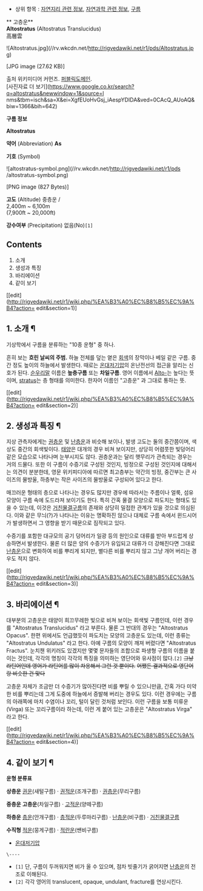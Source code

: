   * 상위 항목 : [자연지리 관련 정보](%EC%9E%90%EC%97%B0%EC%A7%80%EB%A6%AC%20%EA%B4%80%EB%A0%A8%20%EC%A0%95%EB%B3%B4.md), [자연과학 관련 정보](%EC%9E%90%EC%97%B0%EA%B3%BC%ED%95%99%20%EA%B4%80%EB%A0%A8%20%EC%A0%95%EB%B3%B4.md), [구름](%EA%B5%AC%EB%A6%84.md)  

** 고층운**  
**Altostratus** (Altostratus Translucidus)  
高層雲

![Altostratus.jpg](//rv.wkcdn.net/http://rigvedawiki.net/r1/pds/Altostratus.jp
g)

[JPG image (27.62 KB)]

  
출처 위키미디어 커먼즈. [퍼블릭도메인](%ED%8D%BC%EB%B8%94%EB%A6%AD%20%EB%8F%84%EB%A9%94%EC%9D%B8.md).  
[사진자료 더 보기](https://www.google.co.kr/search?q=altostratus&newwindow=1&source=l
nms&tbm=isch&sa=X&ei=XgfEUoHvGsj_iAespYDIDA&ved=0CAcQ_AUoAQ&biw=1366&bih=642)

**구름 정보**

**Altostratus**

**약어** (Abbreviation) 
**As**

**기호** (Symbol) 

![altostratus-symbol.png](//rv.wkcdn.net/http://rigvedawiki.net/r1/pds
/altostratus-symbol.png)

[PNG image (827 Bytes)]

**고도** (Altitude) 
중층운 /  
2,400m ~ 6,100m  
(7,900ft ~ 20,000ft)

**강수여부** (Precipitation) 
없음(No)`[1]`

  

## Contents

    

1. 소개 
2. 생성과 특징 
3. 바리에이션 
4. 같이 보기 

[[edit](http://rigvedawiki.net/r1/wiki.php/%EA%B3%A0%EC%B8%B5%EC%9A%B4?action=
edit&section=1)]

## 1. 소개 ¶

  

기상학에서 구름을 분류하는 "10종 운형" 중 하나.

  

흔히 보는 **흐린 날씨의 주범.** 하늘 전체를 덮는 옅은 [회색](%ED%9A%8C%EC%83%89.md)의 장막이나 베일 같은
구름. 중간 정도 높이의 하늘에서 발생한다. 때로는
[온대저기압](%EC%98%A8%EB%8C%80%EC%A0%80%EA%B8%B0%EC%95%95.md)의 온난전선의 접근을 알리는
신호가 된다. [순우리말](%EC%88%9C%EC%9A%B0%EB%A6%AC%EB%A7%90.md) 이름은 **높층구름** 또는
**차일구름**. 영어 이름에서 [Alto-](%EC%95%8C%ED%86%A0.md)는 높다는 뜻이며,
[stratus](%EC%B8%B5%EC%9A%B4.md)는 층 형태를 의미한다. 한자어 이름인 "고층운" 과 그대로 통하는 뜻.

  

[[edit](http://rigvedawiki.net/r1/wiki.php/%EA%B3%A0%EC%B8%B5%EC%9A%B4?action=
edit&section=2)]

## 2. 생성과 특징 ¶

  

지상 관측자에게는 [권층운](%EA%B6%8C%EC%B8%B5%EC%9A%B4.md) 및
[난층운](%EB%82%9C%EC%B8%B5%EC%9A%B4.md)과 비슷해 보이나, 발생 고도는 둘의 중간쯤이며, 색상도 중간의
회색빛이다. [태양](%ED%83%9C%EC%96%91.md)은 대개의 경우 비쳐 보이지만, 상당히 어렴풋한 빛덩어리 같은 모습으로
나타나며 눈부시지도 않다. 권층운과는 달리 햇무리가 관측되는 경우는 거의 드물다. 또한 이 구름이 수증기로 구성된 것인지, 빙정으로 구성된
것인지에 대해서는 의견이 분분한데, 영문 위키피디아에 따르면 최고층부는 약간의 빙정, 중간부는 큰 사이즈의 물방울, 하층부는 작은 사이즈의
물방울로 구성되어 있다고 한다.

  

매끄러운 형태의 층으로 나타나는 경우도 많지만 경우에 따라서는 주름이나 얼룩, 섬유 모양이 구름 속에 도드라져 보이기도 한다. 특히 간혹
물결 모양으로 파도치는 형태도 있을 수 있는데, 이것은
[거친물결구름](%EA%B1%B0%EC%B9%9C%EB%AC%BC%EA%B2%B0%EA%B5%AC%EB%A6%84.md)의 존재와
상당히 밀접한 관계가 있을 것으로 의심된다. 이와 같은 무늬(?)가 나타나는 이유는 명확하진 않으나 대체로 구름 속에서 윈드시어가 발생하면서
그 영향을 받기 때문으로 짐작되고 있다.

  

수증기를 포함한 대규모의 공기 덩어리가 일광 등의 원인으로 대류를 받아 부드럽게 상승하면서 발생한다. 물론 더 많은 양의 수증기가 유입되고
대류가 더 강해진다면 그대로 [난층운](%EB%82%9C%EC%B8%B5%EC%9A%B4.md)으로 변화하여 비를 뿌리게 되지만,
별다른 비를 뿌리지 않고 그냥 개어 버리는 경우도 적지 않다.

  

[[edit](http://rigvedawiki.net/r1/wiki.php/%EA%B3%A0%EC%B8%B5%EC%9A%B4?action=
edit&section=3)]

## 3. 바리에이션 ¶

  

대부분의 고층운은 태양이 희끄무레한 빛으로 비쳐 보이는 회색빛 구름인데, 이런 경우를 "Altostratus Translucidus" 라고
부른다. 물론 그 반대의 경우는 "Altostratus Opacus". 한편 위에서도 언급했듯이 파도치는 모양의 고층운도 있는데, 이런
종류는 "Altostratus Undulatus" 라고 한다. 아예 구름의 모양이 깨져 버렸다면 "Altostratus Fractus".
눈치챈 위키러도 있겠지만 몇몇 문자들의 조합으로 파생형 구름의 이름을 붙이는 것인데, 각각의 명칭이 각각의 특징을 의미하는 영단어와 유사점이
많다.`[2]` <del>그냥 라틴어인데 영어가 라틴어를 많이 차용해서 그런 것 뿐이다.</del> <del>어쨌든 결과적으로 영단어랑
비슷한 건 맞다</del>

  

고층운 자체가 조금만 더 수증기가 많아진다면 비를 뿌릴 수 있으니만큼, 간혹 가다 미약한 비를 뿌리는데 그게 도중에 하늘에서 증발해 버리는
경우도 있다. 이런 경우에는 구름의 아래쪽에 마치 수염이나 꼬리, 털이 달린 것처럼 보인다. 이런 구름을 보통 미류운(Virga) 또는
꼬리구름이라 하는데, 이런 게 붙어 있는 고층운은 "Altostratus Virga" 라고 한다.

  

[[edit](http://rigvedawiki.net/r1/wiki.php/%EA%B3%A0%EC%B8%B5%EC%9A%B4?action=
edit&section=4)]

## 4. 같이 보기 ¶

**운형 분류표**

**상층운**
[권운](%EA%B6%8C%EC%9A%B4.md)(새털구름) ·
[권적운](%EA%B6%8C%EC%A0%81%EC%9A%B4.md)(조개구름) ·
[권층운](%EA%B6%8C%EC%B8%B5%EC%9A%B4.md)(무리구름)

**중층운**
**고층운**(차일구름) · [고적운](%EA%B3%A0%EC%A0%81%EC%9A%B4.md)(양떼구름) 

**하층운**
[층운](%EC%B8%B5%EC%9A%B4.md)(안개구름) ·
[층적운](%EC%B8%B5%EC%A0%81%EC%9A%B4.md)(두루마리구름) ·
[난층운](%EB%82%9C%EC%B8%B5%EC%9A%B4.md)(비구름) ·
[거친물결구름](%EA%B1%B0%EC%B9%9C%EB%AC%BC%EA%B2%B0%EA%B5%AC%EB%A6%84.md)

**수직형**
[적운](%EC%A0%81%EC%9A%B4.md)(뭉게구름) ·
[적란운](%EC%A0%81%EB%9E%80%EC%9A%B4.md)(쌘비구름)

  

  * [온대저기압](%EC%98%A8%EB%8C%80%EC%A0%80%EA%B8%B0%EC%95%95.md)

`\----`

  * `[1]` 단, 구름이 두꺼워지면 비가 올 수 있으며, 점차 빗줄기가 굵어지면 [난층운](%EB%82%9C%EC%B8%B5%EC%9A%B4.md)의 전조로 이해된다.
  * `[2]` 각각 영어의 translucent, opaque, undulant, fracture를 연상시킨다.


